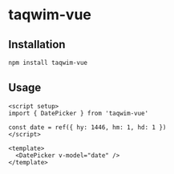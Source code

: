# taqwim-vue

## Installation

```bash
npm install taqwim-vue
```

## Usage

```vue
<script setup>
import { DatePicker } from 'taqwim-vue'

const date = ref({ hy: 1446, hm: 1, hd: 1 })
</script>

<template>
  <DatePicker v-model="date" />
</template>
```
